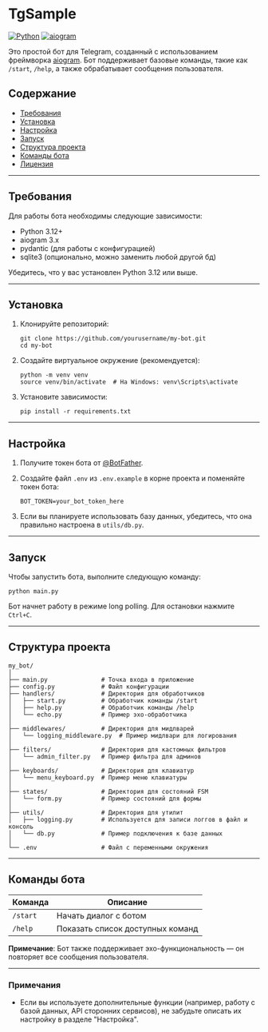 # TgSample

[![Python](https://img.shields.io/badge/Python-3.10+-blue.svg)](https://www.python.org/)
[![aiogram](https://img.shields.io/badge/aiogram-3.x-green.svg)](https://docs.aiogram.dev/)

Это простой бот для Telegram, созданный с использованием фреймворка [aiogram](https://github.com/aiogram/aiogram). Бот поддерживает базовые команды, такие как `/start`, `/help`, а также обрабатывает сообщения пользователя.

## Содержание
- [Требования](#требования)
- [Установка](#установка)
- [Настройка](#настройка)
- [Запуск](#запуск)
- [Структура проекта](#структура-проекта)
- [Команды бота](#команды-бота)
- [Лицензия](#лицензия)

---

## Требования

Для работы бота необходимы следующие зависимости:
- Python 3.12+
- aiogram 3.x
- pydantic (для работы с конфигурацией)
- sqlite3 (опционально, можно заменить любой другой бд)

Убедитесь, что у вас установлен Python 3.12 или выше.

---

## Установка

1. Клонируйте репозиторий:
   ```
   git clone https://github.com/yourusername/my-bot.git
   cd my-bot
   ```

2. Создайте виртуальное окружение (рекомендуется):
   ```
   python -m venv venv
   source venv/bin/activate  # На Windows: venv\Scripts\activate
   ```

3. Установите зависимости:
   ```
   pip install -r requirements.txt
   ```

---

## Настройка

1. Получите токен бота от [@BotFather](https://t.me/BotFather).

2. Создайте файл `.env` из `.env.example` в корне проекта и поменяйте токен бота:
   ```
   BOT_TOKEN=your_bot_token_here
   ```

3. Если вы планируете использовать базу данных, убедитесь, что она правильно настроена в `utils/db.py`.

---

## Запуск

Чтобы запустить бота, выполните следующую команду:
```
python main.py
```

Бот начнет работу в режиме long polling. Для остановки нажмите `Ctrl+C`.

---

## Структура проекта

```
my_bot/
│
├── main.py               # Точка входа в приложение
├── config.py             # Файл конфигурации
├── handlers/             # Директория для обработчиков
│   ├── start.py          # Обработчик команды /start
│   ├── help.py           # Обработчик команды /help
│   └── echo.py           # Пример эхо-обработчика
│
├── middlewares/          # Директория для мидлварей
│   └── logging_middleware.py  # Пример мидлвари для логирования
│
├── filters/              # Директория для кастомных фильтров
│   └── admin_filter.py   # Пример фильтра для админов
│
├── keyboards/            # Директория для клавиатур
│   └── menu_keyboard.py  # Пример меню клавиатуры
│
├── states/               # Директория для состояний FSM
│   └── form.py           # Пример состояний для формы
│
├── utils/                # Директория для утилит
│   ├── logging.py        # Используется для записи логгов в файл и консоль
│   └── db.py             # Пример подключения к базе данных
│
└── .env                  # Файл с переменными окружения
```

---

## Команды бота

| Команда     | Описание                          |
|-------------|-----------------------------------|
| `/start`    | Начать диалог с ботом             |
| `/help`     | Показать список доступных команд  |

**Примечание**: Бот также поддерживает эхо-функциональность — он повторяет все сообщения пользователя.

---

### Примечания

- Если вы используете дополнительные функции (например, работу с базой данных, API сторонних сервисов), не забудьте описать их настройку в разделе "Настройка".